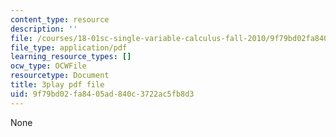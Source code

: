 ```yaml
---
content_type: resource
description: ''
file: /courses/18-01sc-single-variable-calculus-fall-2010/9f79bd02fa8405ad840c3722ac5fb8d3_MK_0QHbUnIA.pdf
file_type: application/pdf
learning_resource_types: []
ocw_type: OCWFile
resourcetype: Document
title: 3play pdf file
uid: 9f79bd02-fa84-05ad-840c-3722ac5fb8d3
---
```

None

